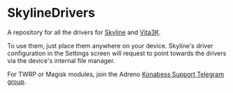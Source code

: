 # SkylineDrivers
A repository for all the drivers for <a href="https://github.com/skyline-emu/skyline">Skyline</a> and <a href="https://github.com/Vita3K/Vita3K-Android">Vita3K</a>.

To use them, just place them anywhere on your device. Skyline's driver configuration in the Settings screen will request to point towards the drivers via 
the device's internal file manager.

For TWRP or Magisk modules, join the Adreno <a href="https://t.me/adreno_konabess">Konabess Support Telegram group</a>.

